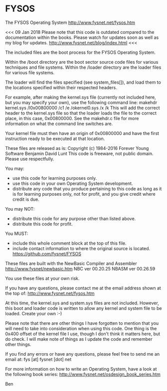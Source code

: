 # FYSOS
The FYSOS Operating System
  http://www.fysnet.net/fysos.htm
  
<<< 09 Jan 2018 
Please note that this code is outdated compared to the documentation within the books.
Please watch for updates soon as well as my blog for updates. 
http://www.fysnet.net/blog/index.html
<<<

The included files are the boot process for the FYSOS Operating System.

Within the /boot directory are the boot sector source code files for various techniques and file systems.
Within the /loader directory are the loader files for various file systems.

The loader will find the files specified (see system_files[]), and load them to the locations specified
 within their respected headers.
 
For example, after making the kernel.sys file (currently not included here, but you may specify your own), use
 the following command line:
   makehdr kernel.sys /l0x00800000 /c1 /e /okernel0.sys /x /k
 This will add the correct header to the kernel.sys file so that the loader loads the file to the
 correct place, in this case, 0x00800000.
 See the makehdr.c file for more information on what the command line switches are.
 
Your kernel file must then have an origin of 0x00800000 and have the first instruction ready to be executed at
 that location.
  
These files are released as is:
  Copyright (c) 1984-2016    Forever Young Software  Benjamin David Lunt
  This code is freeware, not public domain.  Please use respectfully.

You may:
   - use this code for learning purposes only.
   - use this code in your own Operating System development.
   - distribute any code that you produce pertaining to this code
     as long as it is for learning purposes only, not for profit,
     and you give credit where credit is due.

You may NOT:
   - distribute this code for any purpose other than listed above.
   - distribute this code for profit.

You MUST:
   - include this whole comment block at the top of this file.
   - include contact information to where the original source is located.
             https://github.com/fysnet/FYSOS

These files are built with the NewBasic Compiler and Assembler
    http://www.fysnet/newbasic.htm
         NBC   ver 00.20.25
         NBASM ver 00.26.59

You use these files at your own risk.
 
If you have any questions, please contact me at the email address shown at the top of:
  http://www.fysnet.net/fysos.htm
 
At this time, the kernel.sys and system.sys files are not included.  However, this boot and loader
 code is written to allow any kernel and system file to be loaded.  Create your own  :-)
  
Please note that there are other things I have forgotten to mention that you will need to take
 into consideration when using this code.  One thing is the 0x400 offset of the kernel file I use,
 though I don't think it matters here, but do check.  I will make note of things as I update the
 code and remember other things.
  
If you find any errors or have any questions, please feel free to send me an email at:
  fys [at] fysnet [dot] net

For more information on how to write an Operating System, have a look at the following book series:
  http://www.fysnet.net/osdesign_book_series.htm
  
Ben
